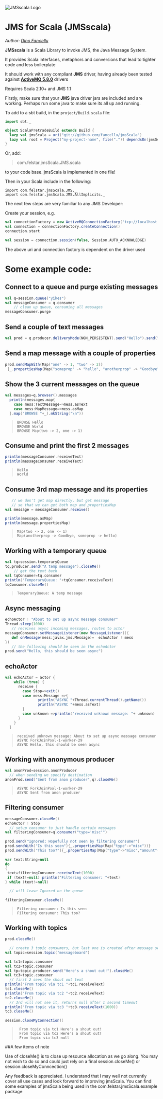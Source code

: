 ![JMSscala Logo](http://felstar.com/projects/jmsScala/img/jms-scala-cliff.png)
# JMS for Scala (JMSscala)

*Author: [Dino Fancellu](http://dinofancellu.com)*

**JMSscala** is a Scala Library to invoke JMS, the Java Message System.

It provides Scala interfaces, metaphors and conversions that lead to tighter code and less boilerplate

It should work with any compliant **JMS** driver, having already been tested against **[ActiveMQ 5.8.0](http://activemq.apache.org/download.html)** drivers

Requires Scala 2.10+ and JMS 1.1

Firstly, make sure that your **JMS** java driver jars are included and are working.
Perhaps run some java to make sure its all up and running.

To add to a sbt build, in the `project/Build.scala` file:

```sbt
import sbt._

object ScalaPretradeBuild extends Build {
  lazy val jmsScala = uri("git://github.com/fancellu/jmsScala")
  lazy val root = Project("my-project-name", file(".")) dependsOn(jmsScala)
}
```

Or, add:

> com.felstar.jmsScala.JMS.scala  

to your code base. jmsScala is implemented in one file!

Then in your Scala include in the following:

	import com.felstar.jmsScala.JMS._
    import com.felstar.jmsScala.JMS.AllImplicits._

The next few steps are very familiar to any JMS Developer:

Create your session, e.g.
```scala
val connectionFactory = new ActiveMQConnectionFactory("tcp://localhost:61616")
val connection = connectionFactory.createConnection()
connection.start
      
val session = connection.session(false, Session.AUTO_ACKNOWLEDGE)
```
The above uri and connection factory is dependent on the driver used
	
# Some example code: #

## Connect to a queue and purge existing messages ##
```scala
val q=session.queue("yikes")      
val messageConsumer = q.consumer
  	// clean up queue, consuming all messages
messageConsumer.purge
```
  
## Send a couple of text messages ##
```scala
val prod = q.producer.deliveryMode(NON_PERSISTENT).send("Hello").send("World")
```
## Send a map message with a couple of properties ##
```scala
prod.sendMapWith(Map("one" -> 1, "two" -> 2))
 {_.propertiesMap(Map("someprop" -> "hello", "anotherprop" -> "Goodbye"))}
```
## Show the 3 current messages on the queue ##
```scala
val messages=q.browser().messages
  println(messages.map{
    case mess:TextMessage=>mess.asText
    case mess:MapMessage=>mess.asMap
  }.map("BROWSE "+_).mkString("\n"))
```
>     BROWSE Hello
>     BROWSE World
>     BROWSE Map(two -> 2, one -> 1)

## Consume and print the first 2 messages ##
```scala
println(messageConsumer.receiveText)
println(messageConsumer.receiveText)
```
>     Hello
>     World

## Consume 3rd map message and its properties ##
```scala
   // we don't get map directly, but get message
   // so that we can get both map and propertiesMap
val message = messageConsumer.receive()

println(message.asMap)
println(message.propertiesMap)
```
>     Map(two -> 2, one -> 1)
>     Map(anotherprop -> Goodbye, someprop -> hello)

## Working with a temporary queue ##
```scala
val tq=session.temporaryQueue      
tq.producer.send("A temp message").closeMe()
    // get the text back
val tqConsumer=tq.consumer
println("TemporaryQueue: "+tqConsumer.receiveText)
tqConsumer.closeMe()
```
>     TemporaryQueue: A temp message

## Async messaging ##
```scala
echoActor ! "About to set up async message consumer"
Thread.sleep(1000)
   // receives async incoming messages, routes to actor
messageConsumer.setMessageListener(new MessageListener(){
   def onMessage(mess:javax.jms.Message)=  echoActor ! mess         
})
   // the following should be seen in the echoActor
prod.send("Hello, this should be seen async")
```
## echoActor ##
```scala
val echoActor = actor {
    while (true) {
      receive {
        case Stop=>exit()
        case mess:Message =>{
               println("ASYNC "+Thread.currentThread().getName())
               println("ASYNC "+mess.asText)
        }
        case unknown =>println("received unknown message: "+ unknown)
      }
    }
  }
```
>     received unknown message: About to set up async message consumer
>     ASYNC ForkJoinPool-1-worker-29
>     ASYNC Hello, this should be seen async

## Working with anonymous producer ##
```scala
val anonProd=session.anonProducer   
  // when sending we specify destination   
anonProd.send("Sent from anon producer",q).closeMe() 
```
>     ASYNC ForkJoinPool-1-worker-29
>     ASYNC Sent from anon producer

## Filtering consumer ##
```scala
messageConsumer.closeMe()
echoActor ! Stop
  // setup consumer to just handle certain messages
val filteringConsumer=q.consumer("type='misc'")
        
prod.send("Ignored: Hopefully not seen by filtering consumer")
prod.sendWith("Is this seen"){_.propertiesMap(Map("type"->"misc"))}
prod.sendWith("This too?"){_.propertiesMap(Map("type"->"misc","amount"->42))}
  
var text:String=null
do
{
 text=filteringConsumer.receiveText(1000)       
 if (text!=null) println("Filtering consumer: "+text)       
} while (text!=null)

  // will leave Ignored on the queue
   
filteringConsumer.closeMe()  
```
>     Filtering consumer: Is this seen
>     Filtering consumer: This too?

## Working with topics ##
```scala
prod.closeMe()       
        
  // create 3 topic consumers, but last one is created after message sent
val topic=session.topic("messageboard")
      
val tc1=topic.consumer
val tc2=topic.consumer
val tp=topic.producer.send("Here's a shout out!").closeMe()
val tc3=topic.consumer
  // first 2 sees the shout out text
println("From topic via tc1 "+tc1.receiveText)
tc1.closeMe()
println("From topic via tc2 "+tc2.receiveText)
tc2.closeMe()
  // 3rd will not see it, returns null after 1 second timeout
println("From topic via tc3 "+tc3.receiveText(1000))
tc3.closeMe()
 
session.closeMyConnection()
```
>      From topic via tc1 Here's a shout out!
>      From topic via tc2 Here's a shout out!
>      From topic via tc3 null

##A few items of note

Use of closeMe() is to close up resource allocation as we go along. 
You may not wish to do so and could just rely on a final session.closeMe() or session.closeMyConncection()

Any feedback is appreciated. I understand that I may well not currently cover all use cases and look forward to improving jmsScala.
You can find some examples of jmsScala being used in the com.felstar.jmsScala.example package
